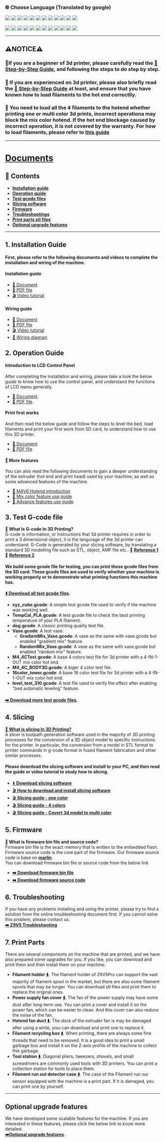 ### :globe_with_meridians: Choose Language (Translated by google)
[![](../../lanpic/ES.png)](https://github-com.translate.goog/ZONESTAR3D/Z9/tree/main/Z9V5/Z9V5-MK5?_x_tr_sl=en&_x_tr_tl=es)
[![](../../lanpic/PT.png)](https://github-com.translate.goog/ZONESTAR3D/Z9/tree/main/Z9V5/Z9V5-MK5?_x_tr_sl=en&_x_tr_tl=pt)
[![](../../lanpic/FR.png)](https://github-com.translate.goog/ZONESTAR3D/Z9/tree/main/Z9V5/Z9V5-MK5?_x_tr_sl=en&_x_tr_tl=fr)
[![](../../lanpic/DE.png)](https://github-com.translate.goog/ZONESTAR3D/Z9/tree/main/Z9V5/Z9V5-MK5?_x_tr_sl=en&_x_tr_tl=de)
[![](../../lanpic/IT.png)](https://github-com.translate.goog/ZONESTAR3D/Z9/tree/main/Z9V5/Z9V5-MK5?_x_tr_sl=en&_x_tr_tl=it)
[![](../../lanpic/SW.png)](https://github-com.translate.goog/ZONESTAR3D/Z9/tree/main/Z9V5/Z9V5-MK5?_x_tr_sl=en&_x_tr_tl=sv)
[![](../../lanpic/PL.png)](https://github-com.translate.goog/ZONESTAR3D/Z9/tree/main/Z9V5/Z9V5-MK5?_x_tr_sl=en&_x_tr_tl=pl)
[![](../../lanpic/DK.png)](https://github-com.translate.goog/ZONESTAR3D/Z9/tree/main/Z9V5/Z9V5-MK5?_x_tr_sl=en&_x_tr_tl=da)
[![](../../lanpic/CZ.png)](https://github-com.translate.goog/ZONESTAR3D/Z9/tree/main/Z9V5/Z9V5-MK5?_x_tr_sl=en&_x_tr_tl=cs)
[![](../../lanpic/HR.png)](https://github-com.translate.goog/ZONESTAR3D/Z9/tree/main/Z9V5/Z9V5-MK5?_x_tr_sl=en&_x_tr_tl=hr)
[![](../../lanpic/RO.png)](https://github-com.translate.goog/ZONESTAR3D/Z9/tree/main/Z9V5/Z9V5-MK5?_x_tr_sl=en&_x_tr_tl=ro)
[![](../../lanpic/SK.png)](https://github-com.translate.goog/ZONESTAR3D/Z9/tree/main/Z9V5/Z9V5-MK5?_x_tr_sl=en&_x_tr_tl=sk)

[![](../../lanpic/RU.png)](https://github-com.translate.goog/ZONESTAR3D/Z9/tree/main/Z9V5/Z9V5-MK5?_x_tr_sl=en&_x_tr_tl=ru)
[![](../../lanpic/JP.png)](https://github-com.translate.goog/ZONESTAR3D/Z9/tree/main/Z9V5/Z9V5-MK5?_x_tr_sl=en&_x_tr_tl=ja)
[![](../../lanpic/KR.png)](https://github-com.translate.goog/ZONESTAR3D/Z9/tree/main/Z9V5/Z9V5-MK5?_x_tr_sl=en&_x_tr_tl=ko)
[![](../../lanpic/ID.png)](https://github-com.translate.goog/ZONESTAR3D/Z9/tree/main/Z9V5/Z9V5-MK5?_x_tr_sl=en&_x_tr_tl=id)
[![](../../lanpic/TH.png)](https://github-com.translate.goog/ZONESTAR3D/Z9/tree/main/Z9V5/Z9V5-MK5?_x_tr_sl=en&_x_tr_tl=th)
[![](../../lanpic/VN.png)](https://github-com.translate.goog/ZONESTAR3D/Z9/tree/main/Z9V5/Z9V5-MK5?_x_tr_sl=en&_x_tr_tl=vi)
[![](../../lanpic/IL.png)](https://github-com.translate.goog/ZONESTAR3D/Z9/tree/main/Z9V5/Z9V5-MK5?_x_tr_sl=en&_x_tr_tl=iw)
[![](../../lanpic/SA.png)](https://github-com.translate.goog/ZONESTAR3D/Z9/tree/main/Z9V5/Z9V5-MK5?_x_tr_sl=en&_x_tr_tl=ar)
[![](../../lanpic/TR.png)](https://github-com.translate.goog/ZONESTAR3D/Z9/tree/main/Z9V5/Z9V5-MK5?_x_tr_sl=en&_x_tr_tl=tr)
[![](../../lanpic/GR.png)](https://github-com.translate.goog/ZONESTAR3D/Z9/tree/main/Z9V5/Z9V5-MK5?_x_tr_sl=en&_x_tr_tl=el)
[![](../../lanpic/BR.png)](https://github-com.translate.goog/ZONESTAR3D/Z9/tree/main/Z9V5/Z9V5-MK5?_x_tr_sl=en&_x_tr_tl=pt)
[![](../../lanpic/CN.png)](https://github-com.translate.goog/ZONESTAR3D/Z9/tree/main/Z9V5/Z9V5-MK5?_x_tr_sl=en&_x_tr_tl=zh-CN)

------
## :warning:NOTICE:warning:
### :loudspeaker:If you are a beginner of 3d printer, please carefully read the [:book: Step-by-Step Guide](https://github.com/ZONESTAR3D/Z9/tree/main/Z9V5/Z9V5-MK5/step_by_step.md), and following the steps to do step by step.  
### :loudspeaker: If you are experienced on 3d printer, please also briefly read the [:book: Step-by-Step Guide](https://github.com/ZONESTAR3D/Z9/tree/main/Z9V5/Z9V5-MK5/step_by_step.md) at least, and ensure that you have known how to load filaments to the hot end correctlly.
### :loudspeaker: You need to load all the 4 filaments to the hotend whether printing one or multi color 3d prints, incorrect operationa may block the mix color hotend. If the hot end blockage caused by incorrect operation, it is not covered by the warranty. For how to load filaments, please refer to [this guide](https://github.com/ZONESTAR3D/Z9/tree/main/Z9V5/Z9V5-MK5/1.Installation_and_User_Guide/readme.md#load-filaments)

------
# [Documents](http://bit.ly/3KLDI2J)
## :book: Contents
- [**Installation guide**](#1-installation-and-user-guide)  
- [**Operation guide**](#2-operation-guide)  
- [**Test gcode files**](#3-test-g-code-file)
- [**Slicing software**](#4-slicing)
- [**Firmware**](#5-firmware)
- [**Troubleshootings**](#6-troubleshooting)
- [**Print parts stl files**](#7-print-parts)
- [**Optional upgrade features**](#optional-upgrade-features)

-----
## 1. Installation Guide
#### First, please refer to the following documents and videos to complete the installation and wiring of the machine.
#### Installation guide    
  - [:book: Document](https://github.com/ZONESTAR3D/Z9/tree/main/Z9V5/Z9V5-MK5/1.Installation_and_User_Guide/Installation.md) 
  - [:blue_book: PDF file](https://github.com/ZONESTAR3D/Z9/tree/main/Z9V5/Z9V5-MK5/1.Installation_and_User_Guide/Installation.pdf) 
  - [:clapper: Video tutorial]()
#### Wiring guide    
  - [:book: Document](https://github.com/ZONESTAR3D/Z9/tree/main/Z9V5/Z9V5-MK5/1.Installation_and_User_Guide/wiring.md)
  - [:blue_book: PDF file](https://github.com/ZONESTAR3D/Z9/tree/main/Z9V5/Z9V5-MK5/1.Installation_and_User_Guide/wiring.pdf)
  - [:clapper: Video tutorial]() 
  - [:art: Wiring diagram](https://github.com/ZONESTAR3D/Z9/tree/main/Z9V5/Z9V5-MK5/1.Installation_and_User_Guide/Z9V5Pro_Wiring_Diagram.jpg)

## 2. Operation Guide
#### Introduction to LCD Control Panel
After completing the installation and wiring, please take a look the below guide to know how to use the control panel, and understand the functions of LCD menu generally.
- [:book: Document](https://github.com/ZONESTAR3D/Z9/tree/main/Z9V5/Z9V5-MK5/1.Installation_and_User_Guide/LCDMENU_Description.md).
- [:book: PDF file](https://github.com/ZONESTAR3D/Z9/tree/main/Z9V5/Z9V5-MK5/1.Installation_and_User_Guide/LCDMENU_Description.pdf).
#### Print first works
And then read the below guide and follow the steps to level the bed, load filaments and print your first work from SD card, to understand how to use this 3D printer.
- [:book: Document](https://github.com/ZONESTAR3D/Z9/tree/main/Z9V5/Z9V5-MK5/1.Installation_and_User_Guide/Operation.md)
- [:book: PDF file](https://github.com/ZONESTAR3D/Z9/tree/main/Z9V5/Z9V5-MK5/1.Installation_and_User_Guide/Operation.pdf)
#### :page_with_curl: More features
You can also read the following documents to gain a deeper understanding of the extruder (hot end and print head) used by your machine, as well as some advanced features of the machine.
- [:book: M4V6 Hotend introduction](https://github.com/ZONESTAR3D/Upgrade-kit-guide/blob/main/HOTEND/M4%20%204-IN-1-OUT%20Mixing%20Color%20Hotend/M4_V6)
- [:book: Mix color feature use guide](https://github.com/ZONESTAR3D/Z9/tree/main/Z9V5/Z9V5-MK5/1.Installation_and_User_Guide/mix_feature.md)
- [:book: Advance features use guide](https://github.com/ZONESTAR3D/Z9/tree/main/Z9V5/Z9V5-MK5/1.Installation_and_User_Guide/Advance_Features.md)

## 3. Test G-code file
**:pencil: What Is G-code In 3D Printing?**    
G-code is information, or instructions that 3d printer requires in order to print a 3 dimensional object, it is the langurage of the 3d printer can understand. G-Code is generated by your slicing software, by translating a standard 3D modelling file such as STL, object, AMF file etc..  :page_with_curl: [**Reference 1**](https://beginner3dprinting.com/what-is-g-code-in-3d-printing/)  :page_with_curl: [**Reference 2**](https://www.reprap.org/wiki/G-code)    
#### We build some gcode file for testing, you can print these gcode files from the SD card. These gcode files are used to verify whether your machine is working properly or to demonstrate what printing functions this machine has.     
**[:arrow_down: Download all test gcode files](https://github.com/ZONESTAR3D/Z9/tree/main/Z9V5/Z9V5-MK5/2.Test_gcode/Test_gcode.zip).**
- **xyz_cube.gcode**: A simple test gcode file used to verify if the machine was working well.  
- **TempCal_PLA.gcode**: A test gcode file to check the best printing temperature of your PLA filament.
- **dog.gcode**: A classic printing quality test file. 
- **Vase.gcode**: A test vase.      
  - **GradientMix_Vase.gcode**: A vase as the same with vase.gcode but enabled "gradient mix" feature.
  - **RandomMix_Vase.gcode**: A vase as the same with vase.gcode but enabled "random mix" feature.
- **M4_4CTest.gcode**: A base 4 colors test file for 3d printer with a 4-IN-1-OUT mix color hot end.
- **M4_4C_BODY3D.gcode**: A biger 4 color test file.   
- **16color_tower.gcode**: A base 16 color test file for 3d printer with a 4-IN-1-OUT mix color hot end. 
- **level_test_310.gcode**: A test file used to verify the effect after enabling "bed automatic leveling" feature.  
#### [:arrow_right: Download more test gcode files](https://github.com/ZONESTAR3D/Slicing-Guide/tree/master/PrusaSlicer/test_gcode/M4/readme.md).
 
## 4. Slicing
**[:pencil: What is slicing In 3D Printing?](https://en.wikipedia.org/wiki/Slicer_(3D_printing))**             
A slicer is toolpath generation software used in the majority of 3D printing processes for the conversion of a 3D object model to specific instructions for the printer. In particular, the conversion from a model in STL format to printer commands in g-code format in fused filament fabrication and other similar processes.     
#### Please download the slicing software and install to your PC, and then read the guide or video tutorial to study how to slicing.
- [:arrow_down: **Download slicing software**](https://github.com/ZONESTAR3D/Slicing-Guide/releases/tag/PrusaSlicer2.4.2)
- [:clapper: **How to download and install slicing software**](https://youtu.be/vCv0S4L7u30)  
- [:clapper: **Slicing guide - one color**](https://youtu.be/g-YSgV44Rik)  
- [:clapper: **Slicing guide - 4 colors**](https://youtu.be/2IHiP2r7KNk)    
- [:clapper: **Slicing guide - Covert 3d model to multi color**](https://youtu.be/Yx4fKDRGEJ4)    

## 5. Firmware
**:pencil: What is firmware bin file and source code?**    
Firmware bin file is the exact memory that is written to the embedded flash.        
Firmware source code is the core part of the firmware. Our firmware source code is base on [**marlin**](https://www.marlinfw.org).  
You can download firmware bin file or source code from the below link
- **[:arrow_right: Download firmware bin file](https://github.com/ZONESTAR3D/Firmware/tree/master/Z9/Z9V5/bin/Z9V5Pro-MK5)**   
- **[:arrow_right: Download firmware source code](https://github.com/ZONESTAR3D/source-code-for-3d-printer)**

## 6. Troubleshooting
If you have any problems installing and using the printer, please try to find a solution from the online troubleshooting document first. If you cannot solve this problem, please contact us.      
**[:arrow_right: Z9V5 Troubleshooting](https://github.com/ZONESTAR3D/Z9/tree/main/Z9V5/Z9V5_FAQ)**

## 7. Print Parts
There are several components on the machine that are printed, and we have also prepared some upgrades for you. If you like, you can download and print them and then install them on your machine.
- **Filament holder [:arrow_down:](https://github.com/ZONESTAR3D/Z9/tree/main/Z9V5/Z9V5-MK5/6.PrintParts/FilamentSpoolBracket_90mm.zip)**. The filament holder of Z9V5Pro can support the vast majority of filament spool in the market, but there are also some filament spools that may be longer. You can download stl files and print them to replace the original ones.     
- **Power supply fan cover [:arrow_down:](https://github.com/ZONESTAR3D/Z9/tree/main/Z9V5/Z9V5-MK5/6.PrintParts/PSUfancover.zip)**. The fan of the power supply may have some dust after long-term use. You can print a cover and install it on the power fan, which can be easier to clean. And this cover can also reduce the noise of the fan.    
- **Hotend fan duct [:arrow_down:](https://github.com/ZONESTAR3D/Z9/tree/main/Z9V5/Z9V5-MK5/6.PrintParts/fan_duct_m4_v4.zip)**. The dock of the extruder fan is may be damaged after using a while, yiou can download and print one to replace it.     
- **Filament recycling box [:arrow_down:](https://github.com/ZONESTAR3D/Z9/tree/main/Z9V5/Z9V5-MK5/6.PrintParts/Recyclebin.zip)**. When printing, there are always some fine threads that need to be removed. It is a good idea to print a small garbage box and install it on the Z-axis profile of the machine to collect this garbage.     
- **Tool station [:arrow_down:](https://github.com/ZONESTAR3D/Z9/tree/main/Z9V5/Z9V5-MK5/6.PrintParts/Z9_tool_supports.zip)**. Diagonal pliers, tweezers, shovels, and small screwdrivers are commonly used tools with 3D printers. You can print a collection station for tools to place them.     
- **Filament run out detector case [:arrow_down:](https://github.com/ZONESTAR3D/Z9/tree/main/Z9V5/Z9V5-MK5/6.PrintParts/FRODV6.zip)**. The case of the Filament run our sensor equipped with the machine is a print part. If it is damaged, you can print one by yourself.     

-----
## Optional upgrade features
We have developed some scalable features for the machine. If you are interested in these features, please click the below link to know more detailed.    
**[:arrow_right:Optional upgrade features](https://github.com/ZONESTAR3D/Z9/tree/main/Z9V5/Z9V5-MK5/OptionalFeatures.md)**.
